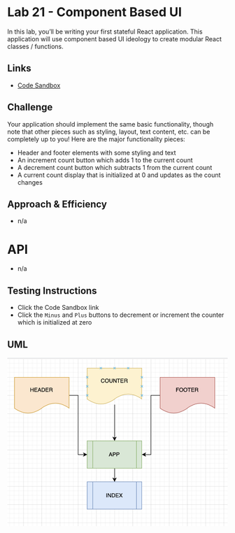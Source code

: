 # Lab 21 - Component Based UI

In this lab, you’ll be writing your first stateful React application. This application will use component based UI ideology to create modular React classes / functions.
    
## Links
    
- [Code Sandbox](https://codesandbox.io/s/ancient-water-ww8gj)
    
## Challenge
    
Your application should implement the same basic functionality, though note that other pieces such as styling, layout, text content, etc. can be completely up to you! Here are the major functionality pieces:

* Header and footer elements with some styling and text
* An increment count button which adds 1 to the current count
* A decrement count button which subtracts 1 from the current count
* A current count display that is initialized at 0 and updates as the count changes

## Approach & Efficiency

- n/a

# API

- n/a
    
## Testing Instructions
    
- Click the Code Sandbox link
- Click the `Minus` and `Plus` buttons to decrement or increment the counter which is initialized at zero

## UML
![lab-121-uml](https://github.com/daniel-nguyen-401-advanced-javascript/lab-21/blob/master/lab21UML.png)
